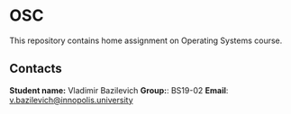 # OSC
This repository contains home assignment on Operating Systems course.

## Contacts
**Student name:** Vladimir Bazilevich
**Group:**: BS19-02
**Email**: v.bazilevich@innopolis.university
